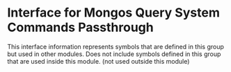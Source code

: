 
# Interface for Mongos Query System Commands Passthrough
This interface information represents symbols that are defined in this group but used in other modules.  Does not include symbols defined in this group that are used inside this module.
(not used outside this module)
